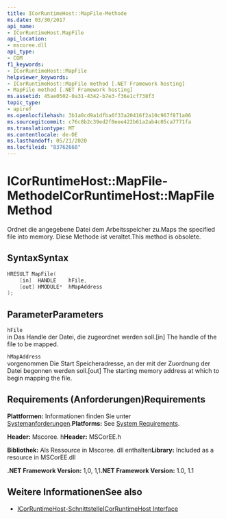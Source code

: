```yaml
---
title: ICorRuntimeHost::MapFile-Methode
ms.date: 03/30/2017
api_name:
- ICorRuntimeHost.MapFile
api_location:
- mscoree.dll
api_type:
- COM
f1_keywords:
- ICorRuntimeHost::MapFile
helpviewer_keywords:
- ICorRuntimeHost::MapFile method [.NET Framework hosting]
- MapFile method [.NET Framework hosting]
ms.assetid: 45ae0502-0a31-4342-b7e3-f36e1cf738f3
topic_type:
- apiref
ms.openlocfilehash: 3b1a0cd9a1dfba6f33a20416f2a10c967f871a06
ms.sourcegitcommit: c76c8b2c39ed2f0eee422b61a2ab4c05ca7771fa
ms.translationtype: MT
ms.contentlocale: de-DE
ms.lasthandoff: 05/21/2020
ms.locfileid: "83762668"
---
```

# <a name="icorruntimehostmapfile-method"></a><span data-ttu-id="113ff-102">ICorRuntimeHost::MapFile-Methode</span><span class="sxs-lookup"><span data-stu-id="113ff-102">ICorRuntimeHost::MapFile Method</span></span>
<span data-ttu-id="113ff-103">Ordnet die angegebene Datei dem Arbeitsspeicher zu.</span><span class="sxs-lookup"><span data-stu-id="113ff-103">Maps the specified file into memory.</span></span> <span data-ttu-id="113ff-104">Diese Methode ist veraltet.</span><span class="sxs-lookup"><span data-stu-id="113ff-104">This method is obsolete.</span></span>  
  
## <a name="syntax"></a><span data-ttu-id="113ff-105">Syntax</span><span class="sxs-lookup"><span data-stu-id="113ff-105">Syntax</span></span>  
  
```cpp  
HRESULT MapFile(  
    [in]  HANDLE    hFile,  
    [out] HMODULE*  hMapAddress  
);  
```  
  
## <a name="parameters"></a><span data-ttu-id="113ff-106">Parameter</span><span class="sxs-lookup"><span data-stu-id="113ff-106">Parameters</span></span>  
 `hFile`  
 <span data-ttu-id="113ff-107">in Das Handle der Datei, die zugeordnet werden soll.</span><span class="sxs-lookup"><span data-stu-id="113ff-107">[in] The handle of the file to be mapped.</span></span>  
  
 `hMapAddress`  
 <span data-ttu-id="113ff-108">vorgenommen Die Start Speicheradresse, an der mit der Zuordnung der Datei begonnen werden soll.</span><span class="sxs-lookup"><span data-stu-id="113ff-108">[out] The starting memory address at which to begin mapping the file.</span></span>  
  
## <a name="requirements"></a><span data-ttu-id="113ff-109">Requirements (Anforderungen)</span><span class="sxs-lookup"><span data-stu-id="113ff-109">Requirements</span></span>  
 <span data-ttu-id="113ff-110">**Plattformen:** Informationen finden Sie unter [Systemanforderungen](../../get-started/system-requirements.md).</span><span class="sxs-lookup"><span data-stu-id="113ff-110">**Platforms:** See [System Requirements](../../get-started/system-requirements.md).</span></span>  
  
 <span data-ttu-id="113ff-111">**Header:** Mscoree. h</span><span class="sxs-lookup"><span data-stu-id="113ff-111">**Header:** MSCorEE.h</span></span>  
  
 <span data-ttu-id="113ff-112">**Bibliothek:** Als Ressource in Mscoree. dll enthalten</span><span class="sxs-lookup"><span data-stu-id="113ff-112">**Library:** Included as a resource in MSCorEE.dll</span></span>  
  
 <span data-ttu-id="113ff-113">**.NET Framework Version:** 1,0, 1,1</span><span class="sxs-lookup"><span data-stu-id="113ff-113">**.NET Framework Version:** 1.0, 1.1</span></span>  
  
## <a name="see-also"></a><span data-ttu-id="113ff-114">Weitere Informationen</span><span class="sxs-lookup"><span data-stu-id="113ff-114">See also</span></span>

- [<span data-ttu-id="113ff-115">ICorRuntimeHost-Schnittstelle</span><span class="sxs-lookup"><span data-stu-id="113ff-115">ICorRuntimeHost Interface</span></span>](icorruntimehost-interface.md)
